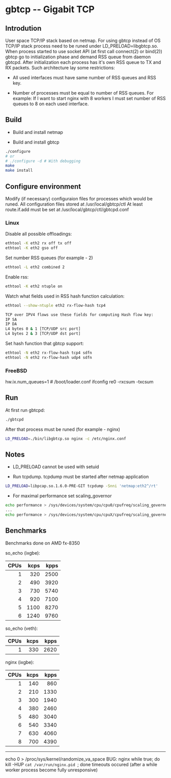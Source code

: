 # gbtcp -- Gigabit TCP 

## Introdution
User space TCP/IP stack based on netmap.
For using gbtcp instead of OS TCP/IP stack process need
to be runed under LD_PRELOAD=libgbtcp.so.
When process started to use socket API (at first call connect(2) or bind(2))
gbtcp go to initialization phase and demand RSS queue from daemon gbtcpd.
After initialization each process has it's own RSS queue to TX and RX packets.
Such architecture lay some restrictions:
* All used interfaces must have same number of RSS queues and RSS key.

* Number of processes must be equal to number of RSS queues.
  For example:
  If I want to start nginx with 8 workers I must set number of RSS queues
  to 8 on each used interface.

## Build
- Build and install netmap

- Build and install gbtcp
```bash
./configure
# or
# ./configure -d # With debugging
make
make install
```

## Configure environment

Modify (if necessary) configuraion files for processes which would be runed.
All configuration files stored at /usr/local/gbtcp/ctl
At least route.if.add must be set at /usr/local/gbtcp/ctl/gbtcpd.conf

### Linux

Disable all possible offloadings:
```bash
ethtool -K eth2 rx off tx off
ethtool -K eth2 gso off
```
Set number RSS queues (for example - 2)
```bash
ethtool -L eth2 combined 2
```
Enable rss:
```bash
ethtool -K eth2 ntuple on
```
Watch what fields used in RSS hash function calculation:
```bash
ethtool --show-ntuple eth2 rx-flow-hash tcp4

TCP over IPV4 flows use these fields for computing Hash flow key:
IP SA
IP DA
L4 bytes 0 & 1 [TCP/UDP src port]
L4 bytes 2 & 3 [TCP/UDP dst port]
```
Set hash function that gbtcp support:
```bash
ethtool -N eth2 rx-flow-hash tcp4 sdfn
ethtool -N eth2 rx-flow-hash udp4 sdfn
```

### FreeBSD
hw.ix.num_queues=1 # /boot/loader.conf
ifconfig re0 -rxcsum -txcsum

## Run
At first run gbtcpd:
```bash
./gbtcpd
```
After that process must be runed (for example - nginx)
```bash
LD_PRELOAD=./bin/libgbtcp.so nginx -c /etc/nginx.conf
```

## Notes
* LD_PRELOAD cannot be used with setuid

* Run tcpdump. tcpdump must be started after netmap application
```bash
LD_PRELOAD=libpcap.so.1.6.0-PRE-GIT tcpdump -Snni 'netmap:eth2^/rt'
```

* For maximal performance set scaling_governor
```bash
echo performance > /sys/devices/system/cpu/cpu0/cpufreq/scaling_governor
...
echo performance > /sys/devices/system/cpu/cpuX/cpufreq/scaling_governor

```

## Benchmarks

Benchmarks done on AMD fx-8350

so_echo (ixgbe):

|CPUs|kcps |kpps |
| -: | --: | --: |
| 1  |  320| 2500|
| 2  |  490| 3920|
| 3  |  730| 5740|
| 4  |  920| 7100|
| 5  | 1100| 8270|
| 6  | 1240| 9760|

so_echo (veth):

|CPUs|kcps |kpps |
| -: | --: | --: |
| 1  |  330| 2620|

nginx (ixgbe):

|CPUs|kcps|kpps|
| -: | -: | -: |
| 1  | 140| 860|
| 2  | 210|1330|
| 3  | 300|1940|
| 4  | 380|2460|
| 5  | 480|3040|
| 6  | 540|3340|
| 7  | 630|4060|
| 8  | 700|4390|

---
echo 0 > /proc/sys/kernel/randomize_va_space
BUG: 
nginx
while true; do kill -HUP `cat /var/run/nginx.pid `; done
timeouts occured (after a while worker process become fully unresponsive)
